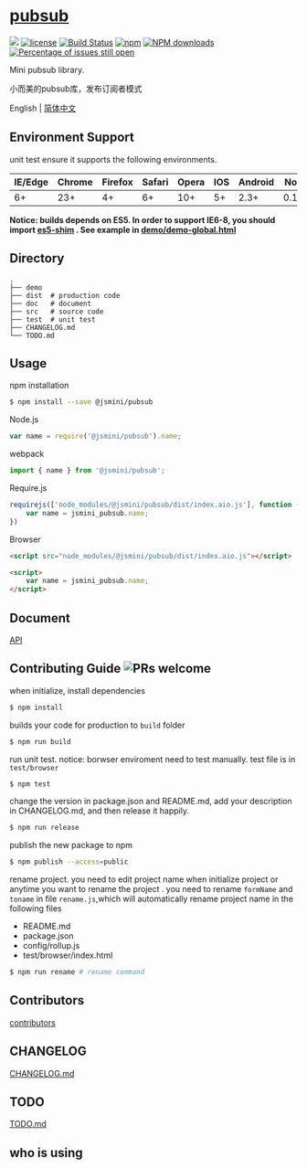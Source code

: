 # [pubsub](https://github.com/jsmini/pubsub)  

[![](https://img.shields.io/badge/Powered%20by-jslib%20clone-brightgreen.svg)](https://github.com/yanhaijing/jslib-clone)
[![license](https://img.shields.io/badge/license-MIT-blue.svg)](https://github.com/jsmini/pubsub/blob/master/LICENSE)
[![Build Status](https://travis-ci.org/jsmini/pubsub.svg?branch=master)](https://travis-ci.org/jsmini/pubsub)
[![npm](https://img.shields.io/badge/npm-0.2.1-orange.svg)](https://www.npmjs.com/package/@jsmini/pubsub)
[![NPM downloads](http://img.shields.io/npm/dm/@jsmini/pubsub.svg?style=flat-square)](http://www.npmtrends.com/@jsmini/pubsub)
[![Percentage of issues still open](http://isitmaintained.com/badge/open/jsmini/pubsub.svg)](http://isitmaintained.com/project/jsmini/pubsub "Percentage of issues still open")

Mini pubsub library.

小而美的pubsub库，发布订阅者模式

English | [简体中文](./README-zh_CN.md)

## Environment Support

unit test ensure it supports the following environments.

| IE/Edge | Chrome | Firefox | Safari | Opera | IOS  | Android | Node  |
| ------- | ------ | ------- | ------ | ----- | ---- | ------- | ----- |
| 6+      | 23+    | 4+      | 6+     | 10+   | 5+   | 2.3+    | 0.10+ |

**Notice:  builds depends on ES5. In order to support IE6-8,  you should import  [es5-shim](http://github.com/es-shims/es5-shim/) . See example in [demo/demo-global.html](../demo/demo-global.html)**

## Directory

```
.
├── demo
├── dist  # production code
├── doc   # document
├── src   # source code
├── test  # unit test
├── CHANGELOG.md
└── TODO.md
```

## Usage
npm installation

```bash
$ npm install --save @jsmini/pubsub
```

Node.js

```js
var name = require('@jsmini/pubsub').name;
```

webpack

```js
import { name } from '@jsmini/pubsub';
```

Require.js

```js
requirejs(['node_modules/@jsmini/pubsub/dist/index.aio.js'], function (jsmini_pubsub) {
    var name = jsmini_pubsub.name;
})
```

Browser

```html
<script src="node_modules/@jsmini/pubsub/dist/index.aio.js"></script>

<script>
    var name = jsmini_pubsub.name;
</script>
```

## Document

[API](https://github.com/jsmini/pubsub/blob/master/doc/api.md)

## Contributing Guide  ![PRs welcome](<https://img.shields.io/badge/PRs-welcome-brightgreen.svg>)
when initialize, install dependencies 

```bash
$ npm install
```

builds your code for production to `build` folder

```bash
$ npm run build
```

run unit test.  notice: borwser enviroment need to test manually.  test file is in `test/browser`

```bash
$ npm test
```

change  the  version in package.json and README.md, add your description in CHANGELOG.md, and then release it happily.

```bash
$ npm run release
```

publish the new package to npm

```bash
$ npm publish --access=public
```

rename  project. you need to edit project name when initialize project or anytime you want to rename the project . you need to rename `formName` and `toname` in file `rename.js`,which will automatically rename project name in the following files

- README.md
- package.json
- config/rollup.js
- test/browser/index.html

```bash
$ npm run rename # rename command
```

## Contributors
[contributors](https://github.com/jsmini/pubsub/graphs/contributors)

## CHANGELOG
[CHANGELOG.md](https://github.com/jsmini/pubsub/blob/master/CHANGELOG.md)

## TODO
[TODO.md](https://github.com/jsmini/pubsub/blob/master/TODO.md)

## who is using
